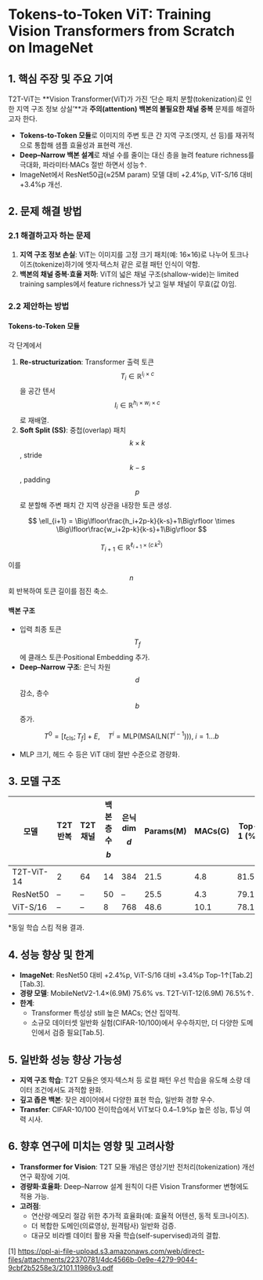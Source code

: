 # Tokens-to-Token ViT: Training Vision Transformers from Scratch on ImageNet

## 1. 핵심 주장 및 주요 기여
T2T-ViT는 **Vision Transformer(ViT)가 가진 ‘단순 패치 분할(tokenization)로 인한 지역 구조 정보 상실’**과 **주의(attention) 백본의 불필요한 채널 중복** 문제를 해결하고자 한다.  
- **Tokens-to-Token 모듈**로 이미지의 주변 토큰 간 지역 구조(엣지, 선 등)를 재귀적으로 통합해 샘플 효율성과 표현력 개선.  
- **Deep–Narrow 백본 설계**로 채널 수를 줄이는 대신 층을 늘려 feature richness를 극대화, 파라미터·MACs 절반 하면서 성능↑.  
- ImageNet에서 ResNet50급(≈25M param) 모델 대비 +2.4%p, ViT-S/16 대비 +3.4%p 개선.  

## 2. 문제 해결 방법
### 2.1 해결하고자 하는 문제
1. **지역 구조 정보 손실**: ViT는 이미지를 고정 크기 패치(예: 16×16)로 나누어 토크나이즈(tokenize)하기에 엣지·텍스처 같은 로컬 패턴 인식이 약함.  
2. **백본의 채널 중복·효율 저하**: ViT의 넓은 채널 구조(shallow-wide)는 limited training samples에서 feature richness가 낮고 일부 채널이 무효(값 0)임.

### 2.2 제안하는 방법
#### Tokens-to-Token 모듈
각 단계에서  
1) **Re-structurization**: Transformer 출력 토큰 $$T_i\in\mathbb{R}^{l_i\times c}$$을 공간 텐서 $$I_i\in\mathbb{R}^{h_i\times w_i\times c}$$로 재배열.  
2) **Soft Split (SS)**: 중첩(overlap) 패치 $$k\times k$$, stride $$k-s$$, padding $$p$$로 분할해 주변 패치 간 지역 상관을 내장한 토큰 생성.

$$
\ell_{i+1} = \Big\lfloor\frac{h_i+2p-k}{k-s}+1\Big\rfloor \times \Big\lfloor\frac{w_i+2p-k}{k-s}+1\Big\rfloor
$$

$$
T_{i+1}\in\mathbb{R}^{\ell_{i+1}\times (c\,k^2)}
$$

이를 $$n$$회 반복하여 토큰 길이를 점진 축소.  

#### 백본 구조
- 입력 최종 토큰 $$T_f$$에 클래스 토큰·Positional Embedding 추가.  
- **Deep–Narrow 구조**: 은닉 차원 $$d$$ 감소, 층수 $$b$$ 증가.

$$
T^0 = [t_{\text{cls}};T_f]+E,\quad
T^i = \mathrm{MLP}(\mathrm{MSA}(\mathrm{LN}(T^{i-1}))),\;i=1\ldots b
$$

- MLP 크기, 헤드 수 등은 ViT 대비 절반 수준으로 경량화.

## 3. 모델 구조
| 모델            | T2T 반복 | T2T 채널 | 백본 층수 $$b$$ | 은닉 dim $$d$$ | Params(M) | MACs(G) | Top-1 (%) |
|----------------|----------|----------|---------------|---------------|----------|---------|----------|
| T2T-ViT-14     | 2        | 64       | 14            | 384           | 21.5     | 4.8     | 81.5     |
| ResNet50       | –        | –        | 50            | –             | 25.5     | 4.3     | 79.1*    |
| ViT-S/16       | –        | –        | 8             | 768           | 48.6     | 10.1    | 78.1     |

\*동일 학습 스킴 적용 결과.  

## 4. 성능 향상 및 한계
- **ImageNet**: ResNet50 대비 +2.4%p, ViT-S/16 대비 +3.4%p Top-1↑[Tab.2][Tab.3].
- **경량 모델**: MobileNetV2-1.4×(6.9M) 75.6% vs. T2T-ViT-12(6.9M) 76.5%↑.
- **한계**:  
  - Transformer 특성상 still 높은 MACs; 연산 집약적.  
  - 소규모 데이터셋 일반화 실험(CIFAR-10/100)에서 우수하지만, 더 다양한 도메인에서 검증 필요[Tab.5].  

## 5. 일반화 성능 향상 가능성
- **지역 구조 학습**: T2T 모듈은 엣지·텍스처 등 로컬 패턴 우선 학습을 유도해 소량 데이터 조건에서도 과적합 완화.  
- **깊고 좁은 백본**: 잦은 레이어에서 다양한 표현 학습, 일반화 경향 우수.  
- **Transfer**: CIFAR-10/100 전이학습에서 ViT보다 0.4–1.9%p 높은 성능, 튜닝 여력 시사.

## 6. 향후 연구에 미치는 영향 및 고려사항
- **Transformer for Vision**: T2T 모듈 개념은 영상기반 전처리(tokenization) 개선 연구 확장에 기여.  
- **경량화·효율화**: Deep–Narrow 설계 원칙이 다른 Vision Transformer 변형에도 적용 가능.  
- **고려점**:  
  - 연산량·메모리 절감 위한 추가적 효율화(예: 효율적 어텐션, 동적 토크나이즈).  
  - 더 복합한 도메인(의료영상, 원격탐사) 일반화 검증.  
  - 대규모 비라벨 데이터 활용 자율 학습(self-supervised)과의 결합.

[1] https://ppl-ai-file-upload.s3.amazonaws.com/web/direct-files/attachments/22370781/4dc4566b-0e9e-4279-9044-9cbf2b5258e3/2101.11986v3.pdf
